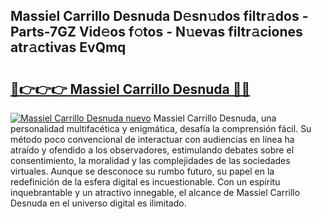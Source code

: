 ## Massiel Carrillo Desnuda D𝚎sn𝚞dos filtr𝚊dos - Parts-7GZ Vid𝚎os f𝚘tos - N𝚞evas filtr𝚊ciones atr𝚊ctivas EvQmq

# <h2><a href="http://mbdmt2k.tromn.icu/?c=Massiel+Carrillo+Desnuda">🔗👉👉👉 Massiel Carrillo Desnuda 🔗🔗</a></h2>

[![Massiel Carrillo Desnuda nuevo](https://i.imgur.com/pEAQMta.gif)](http://mbdmt2k.tromn.icu/?c=Massiel+Carrillo+Desnuda)
Massiel Carrillo Desnuda, una personalidad multifacética y enigmática, desafía la comprensión fácil. Su método poco convencional de interactuar con audiencias en línea ha atraído y ofendido a los observadores, estimulando debates sobre el consentimiento, la moralidad y las complejidades de las sociedades virtuales. Aunque se desconoce su rumbo futuro, su papel en la redefinición de la esfera digital es incuestionable. Con un espíritu inquebrantable y un atractivo innegable, el alcance de Massiel Carrillo Desnuda en el universo digital es ilimitado.
